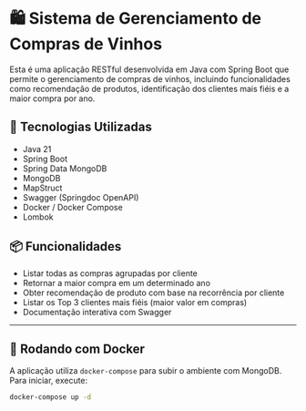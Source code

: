 # 🛍️ Sistema de Gerenciamento de Compras de Vinhos

Esta é uma aplicação RESTful desenvolvida em Java com Spring Boot que permite o gerenciamento de compras de vinhos, incluindo funcionalidades como recomendação de produtos, identificação dos clientes mais fiéis e a maior compra por ano.

## 🚀 Tecnologias Utilizadas

- Java 21
- Spring Boot
- Spring Data MongoDB
- MongoDB
- MapStruct
- Swagger (Springdoc OpenAPI)
- Docker / Docker Compose
- Lombok

## 📦 Funcionalidades

- Listar todas as compras agrupadas por cliente
- Retornar a maior compra em um determinado ano
- Obter recomendação de produto com base na recorrência por cliente
- Listar os Top 3 clientes mais fiéis (maior valor em compras)
- Documentação interativa com Swagger

---

## 🐳 Rodando com Docker

A aplicação utiliza `docker-compose` para subir o ambiente com MongoDB. Para iniciar, execute:

```bash
docker-compose up -d
